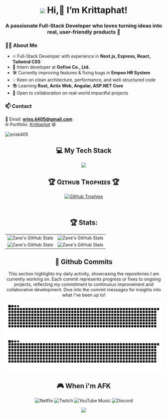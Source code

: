 <h1 align="center"><img src="https://emojis.slackmojis.com/emojis/images/1531849430/4246/blob-sunglasses.gif?1531849430" width="30"/> Hi,👋 I’m Krittaphat! </h1>

<h3 align="center">
A passionate Full-Stack Developer who loves turning ideas into real, user-friendly products 🚀
</h3>

### 👨‍💻 About Me
- 🔥 Full-Stack Developer with experience in **Next.js, Express, React, Tailwind CSS**
- 🏢 Intern developer at **Gofive Co., Ltd.**
- 🛠 Currently improving features & fixing bugs in **Empeo HR System**
- 💡 Keen on clean architecture, performance, and well-structured code
- 📚 Learning **Rust, Actix Web, Angular, ASP.NET Core**
- 🤝 Open to collaboration on real-world impactful projects

### 📫 Contact
📩 Email: **eriss.k405@gmail.com**  
🌐 Portfolio: [_Krittaphat_](https://portfolio-smoky-tau-91.vercel.app/) 😄

<p align="left">
  <img src="https://komarev.com/ghpvc/?username=erisk405&label=Profile%20views&color=770677&style=for-the-badge&logo=star" alt="erisk405" style="padding-right:20px;" />
</p>

<div align="center">
  <h2>💻 My Tech Stack</h2>
</div>

<p align="center">
  <a href="https://skillicons.dev">
    <img src="https://skillicons.dev/icons?i=c,cs,cpp,py,rust,html,css,tailwind,js,ts,nextjs,react,express,nodejs,postgres,prisma,postman,dotnet,docker,kubernetes,flutter,java,angular" />
  </a>
</p>



<!--Trophies Section-->   
<h2 align="center">🏆 Gɪᴛʜᴜʙ Tʀᴏᴘʜɪᴇs 🏆</h2>
<p align="center">
  <a href="https://github.com/Kiran1689/github-profile-trophy">
    <img src="https://github-profile-trophy.vercel.app/?username=erisk405&amp;row=2&amp;column=6&amp;margin-w=20&amp;margin-h=20" alt="GitHub Trophies">
  </a>
</p>
<br>

<div align="center">
  <h2>🏆 Stats:</h2>
 <table align="center" width="100%" height="100%">
    <tr>
        <td><img style="border: none;" src="https://github-profile-summary-cards.vercel.app/api/cards/stats?username=erisk405&theme=github_dark" alt="Zane's GitHub Stats"/></td>
        <td><img style="border: none;" src="https://github-profile-summary-cards.vercel.app/api/cards/productive-time?username=erisk405&theme=github_dark&utcOffset=10" alt="Zane's GitHub Stats"/>
    </tr>
   <tr>
        <td><img style="border: none;" src="https://github-profile-summary-cards.vercel.app/api/cards/repos-per-language?username=erisk405&theme=github_dark" alt="Zane's GitHub Stats"/></td>
        <td><img style="border: none;" src="https://github-profile-summary-cards.vercel.app/api/cards/most-commit-language?username=erisk405&theme=github_dark" alt="Zane's GitHub Stats"/></td>
   </tr>
 </table>
</div>

<div align="center">
  <h2>🚀 Github Commits</h2>
    <p>This section highlights my daily activity, showcasing the repositories I am currently working on. Each commit represents progress or fixes to ongoing projects, reflecting my commitment to continuous improvement and collaborative development. Dive into the commit messages for insights into what I've been up to!</p>
  <img src="https://raw.githubusercontent.com/erisk405/erisk405/output/github-contribution-grid-snake-dark.svg#gh-dark-mode-only" alt="GitHub Contribution Grid Snake Animation Dark Mode"/>
  <img src="https://raw.githubusercontent.com/erisk405/erisk405/output/github-contribution-grid-snake.svg#gh-light-mode-only" alt="GitHub Contribution Grid Snake Animation Light Mode"/>
</div>


<div align="center">
  <h2>🎮 When i'm AFK</h2>
  
  ![Netflix](https://img.shields.io/badge/Netflix-E50914?style=for-the-badge&logo=netflix&logoColor=white)
  ![Twitch](https://img.shields.io/badge/Twitch-9347FF?style=for-the-badge&logo=twitch&logoColor=white)
  ![YouTube Music](https://img.shields.io/badge/YouTube_Music-FF0000?style=for-the-badge&logo=youtube-music&logoColor=white)
  ![Discord](https://img.shields.io/badge/Discord-%235865F2.svg?style=for-the-badge&logo=discord&logoColor=white)
</div>


<!--Footer--> 
<p align="center">
  <img src="https://capsule-render.vercel.app/api?type=waving&color=gradient&height=65&section=footer"/>
</p>

<!---
erisk405/erisk405 is a ✨ special ✨ repository because its `README.md` (this file) appears on your GitHub profile.
You can click the Preview link to take a look at your changes.
--->
